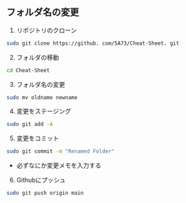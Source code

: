 ## フォルダ名の変更
1. リポジトリのクローン

```bash
sudo git clone https://github. com/5A73/Cheat-Sheet. git

```

2. フォルダの移動
```bash
cd Cheat-Sheet

```
3. フォルダ名の変更

```bash
sudo mv oldname newname

```
4. 変更をステージング
```bash
sudo git add -A

```
5. 変更をコミット

```bash
sudo git commit -m "Renamed Folder"

```
- 必ずなにか変更メモを入力する
6. Githubにプッシュ

```bash
sudo git push origin main

```
